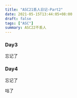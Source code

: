 ```yaml
---
title: "ASC21丢人日记-Part2"
date: 2021-05-15T13:44:05+08:00
draft: false
tags: ["ASC"]
summary: ASC22不丢人
---
```


### Day3
忘记了
### Day4
忘记了

咕了

